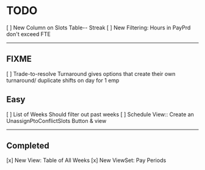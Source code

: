# TODO

[ ] New Column on Slots Table-- Streak
[ ] New Filtering: Hours in PayPrd don't exceed FTE

----------------

## FIXME 

[ ] Trade-to-resolve Turnaround gives options that create their own turnaround/ duplicate shifts on day for 1 emp
<!-- views.SLOT.resolveTurnaroundView -->

## Easy

[ ] List of Weeks Should filter out past weeks
[ ] Schedule View::  Create an UnassignPtoConflictSlots Button & view


----------------

## Completed

[x] New View: Table of All Weeks
[x] New ViewSet: Pay Periods

